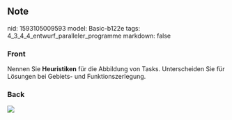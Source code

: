 ## Note
nid: 1593105009593
model: Basic-b122e
tags: 4_3_4_4_entwurf_paralleler_programme
markdown: false

### Front
Nennen Sie <b>Heuristiken</b> für die Abbildung von Tasks.
Unterscheiden Sie für Lösungen bei Gebiets- und Funktionszerlegung.

### Back
<img src="paste-20d3b063dcfff1f1ffc8d0515d03f4cf529b97d8.jpg">
